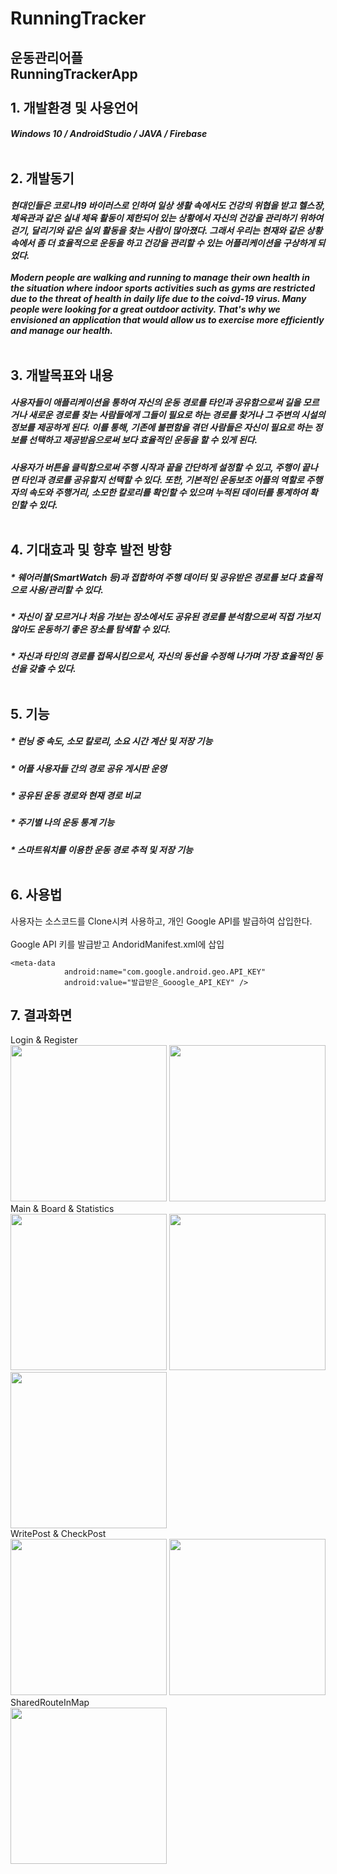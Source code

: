 # RunningTracker
운동관리어플<br>RunningTrackerApp<br><br>
**1. 개발환경 및 사용언어**  <br> 
------------------------------------------
##### Windows 10 / AndroidStudio / JAVA / Firebase <br><br>
**2. 개발동기**  <br>
------------------------------------------
##### 현대인들은 코로나19 바이러스로 인하여 일상 생활 속에서도 건강의 위협을 받고 헬스장, 체육관과 같은 실내 체육 활동이 제한되어 있는 상황에서 자신의 건강을 관리하기 위하여 걷기, 달리기와 같은 실외 활동을 찾는 사람이 많아졌다. 그래서 우리는 현재와 같은 상황속에서 좀 더 효율적으로 운동을 하고 건강을 관리할 수 있는 어플리케이션을 구상하게 되었다.<br><br>Modern people are walking and running to manage their own health in the situation where indoor sports activities such as gyms are restricted due to the threat of health in daily life due to the coivd-19 virus. Many people were looking for a great outdoor activity. That's why we envisioned an application that would allow us to exercise more efficiently and manage our health.<br><br>
**3. 개발목표와 내용** <br>
-------------------------------------------
##### 사용자들이 애플리케이션을 통하여 자신의 운동 경로를 타인과 공유함으로써 길을 모르거나 새로운 경로를 찾는 사람들에게 그들이 필요로 하는 경로를 찾거나 그 주변의 시설의 정보를 제공하게 된다. 이를 통해, 기존에 불편함을 겪던 사람들은 자신이 필요로 하는 정보를 선택하고 제공받음으로써 보다 효율적인 운동을 할 수 있게 된다.
##### 사용자가 버튼을 클릭함으로써 주행 시작과 끝을 간단하게 설정할 수 있고, 주행이 끝나면 타인과 경로를 공유할지 선택할 수 있다. 또한, 기본적인 운동보조 어플의 역할로 주행자의 속도와 주행거리, 소모한 칼로리를 확인할 수 있으며 누적된 데이터를 통계하여 확인할 수 있다. <br><br>
**4. 기대효과 및 향후 발전 방향** <br>
-------------------------------------------
##### * 웨어러블(SmartWatch 등)과 접합하여 주행 데이터 및 공유받은 경로를 보다 효율적으로 사용/관리할 수 있다.<br>
##### * 자신이 잘 모르거나 처음 가보는 장소에서도 공유된 경로를 분석함으로써 직접 가보지 않아도 운동하기 좋은 장소를 탐색할 수 있다.<br>
##### * 자신과 타인의 경로를 접목시킴으로서, 자신의 동선을 수정해 나가며 가장 효율적인 동선을 갖출 수 있다.<br><br>
**5. 기능**  <br>
-------------------------------------------
##### * 런닝 중 속도, 소모 칼로리, 소요 시간 계산 및 저장 기능 <br>
##### * 어플 사용자들 간의 경로 공유 게시판 운영<br>
##### * 공유된 운동 경로와 현재 경로 비교 <br>
##### * 주기별 나의 운동 통계 기능 <br>
##### * 스마트워치를 이용한 운동 경로 추적 및 저장 기능 <br><br>
**6. 사용법** <br>
--------------------------------------------
사용자는 소스코드를 Clone시켜 사용하고, 개인 Google API를 발급하여 삽입한다.<br><br>
Google API 키를 발급받고 AndoridManifest.xml에 삽입
```
<meta-data
            android:name="com.google.android.geo.API_KEY"
            android:value="발급받은_Gooogle_API_KEY" />
```
**7. 결과화면** <br>
--------------------------------------------
 Login & Register<br>
<img src = "https://user-images.githubusercontent.com/77624879/117568602-2ab9d100-b0fc-11eb-8f27-5086587f5cde.jpg" width="250px">
<img src = "https://user-images.githubusercontent.com/77624879/117568627-47ee9f80-b0fc-11eb-85bd-588a5e772d6d.jpg" width="250px"><br>
 Main & Board & Statistics <br>
<img src = "https://user-images.githubusercontent.com/77624879/117568598-25f51d00-b0fc-11eb-8df1-38e278ffbedf.jpg" width="250px">
<img src = "https://user-images.githubusercontent.com/77624879/117568669-86845a00-b0fc-11eb-98d8-c0adb345aff7.jpg" width="250px">
<img src = "https://user-images.githubusercontent.com/77624879/117568636-5472f800-b0fc-11eb-9c03-acbec31b658d.jpg" width="250px"><br>
 WritePost & CheckPost<br>
<img src = "https://user-images.githubusercontent.com/77624879/117568588-15dd3d80-b0fc-11eb-95a1-e422dc44cf78.jpg" width="250px">
<img src = "https://user-images.githubusercontent.com/77624879/117568612-3c9b7400-b0fc-11eb-82d0-e49eb990beb9.jpg" width="250px"><br>
 SharedRouteInMap<br>
<img src = "https://user-images.githubusercontent.com/77624879/117568577-02ca6d80-b0fc-11eb-9a61-3cb119e514bb.jpg" width="250px"><br>
 

 

